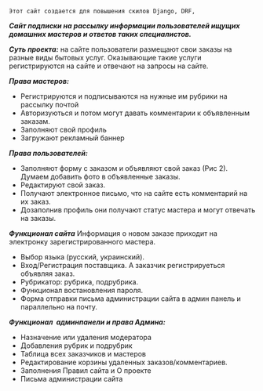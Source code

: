 `Этот сайт создается для повышения скилов Django, DRF,`

***Сайт подписки на рассылку информации пользователей ищущих домашних мастеров и ответов таких специалистов.***

***Суть проекта:*** на сайте пользователи размещают свои заказы на разные виды бытовых услуг. Оказывающие такие услуги регистрируются на сайте и отвечают на запросы на сайте.

***Права мастеров:***
- Регистрируются и подписываются на нужные им рубрики на рассылку почтой
- Авторизуються и потом могут давать комментарии к объявленным заказам.
- Заполняют свой профиль
- Загружают рекламный баннер

***Права пользователей:***
- Заполняют форму с заказом и объявляют свой заказ (Рис 2). Думаем добавить фото в объявленные заказы.
- Редактируют свой заказ.
- Получают электронное письмо, что на сайте есть комментарий на их заказ.
- Дозаполнив профиль они получают статус мастера и могут отвечать на заказы.

***Функционал сайта***
Информация о новом заказе приходит на электронку зарегистрированного мастера.
- Выбор языка (русский, украинский).
- Вход/Регистрация поставщика. А заказчик регистрируеться объявляя заказ.
- Рубрикатор: рубрика, подрубрика.
- Функционал востановления пароля.
- Форма отправки письма администрации сайта в админ панель и параллельно на почту.


***Функционал  админпанели и права Админа:***
- Назначение или удаления модератора
- Добавления рубрик и подрубрик
- Таблица всех заказчиков и мастеров
- Редактирование корзины удаленных заказов/комментариев.
- Заполнения Правил сайта и О проекте
- Письма администрации сайта